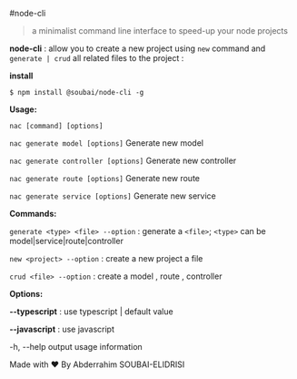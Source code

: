 #node-cli

> a minimalist command line interface to speed-up your node projects

**node-cli** : allow you to create a new project using `new` command and `generate | crud` all related files to the project :

**install**

`$ npm install @soubai/node-cli -g`

**Usage:**

`nac [command] [options]`

`nac generate model [options]` Generate new model

`nac generate controller [options]` Generate new controller

`nac generate route [options]` Generate new route

`nac generate service [options]` Generate new service

**Commands:**

`generate <type> <file> --option` : generate a `<file>`; `<type>` can be model|service|route|controller

`new <project> --option` : create a new project a file

`crud <file> --option` : create a model , route , controller

**Options:**

**--typescript** : use typescript | default value

**--javascript** : use javascript

-h, --help output usage information

Made with ❤ By Abderrahim SOUBAI-ELIDRISI
